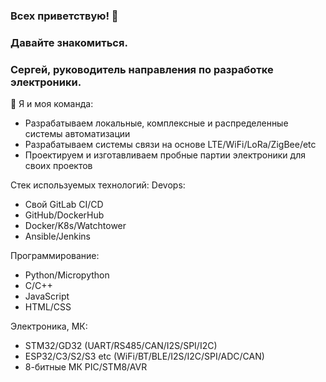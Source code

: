 ### Всех приветствую! 👋
### Давайте знакомиться.
### Сергей, руководитель направления по разработке электроники.
👯 Я и моя команда:
- Разрабатываем локальные, комплексные и распределенные системы автоматизации
- Разрабатываем системы связи  на основе LTE/WiFi/LoRa/ZigBee/etc
- Проектируем и изготавливаем пробные партии электроники для своих проектов

Стек используемых технологий:
Devops:
- Свой GitLab CI/CD
- GitHub/DockerHub
- Docker/K8s/Watchtower
- Ansible/Jenkins

Программирование:
- Python/Micropython
- C/C++
- JavaScript
- HTML/CSS

Электроника, МК:
- STM32/GD32 (UART/RS485/CAN/I2S/SPI/I2C)
- ESP32/C3/S2/S3 etc (WiFi/BT/BLE/I2S/I2C/SPI/ADC/CAN)
- 8-битные МК PIC/STM8/AVR

<!--
**seelpro/seelpro** is a ✨ _special_ ✨ repository because its `README.md` (this file) appears on your GitHub profile.

Here are some ideas to get you started:

- 🔭 I’m currently working on ...
- 🌱 I’m currently learning ...
- 👯 I’m looking to collaborate on ...
- 🤔 I’m looking for help with ...
- 💬 Ask me about ...
- 📫 How to reach me: ...
- 😄 Pronouns: ...
- ⚡ Fun fact: ...
-->
